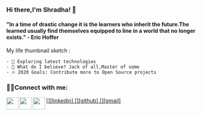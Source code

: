 ### Hi there,I'm Shradha! 👋

#### "In a time of drastic change it is the learners who inherit the future.The learned usually find themselves equipped to line in a world that no longer exists." - Eric Hoffer

 My life thumbnail sketch :

    - 🌱 Exploring latest technologies 
    - 🎇 What do I believe? Jack of all,Master of some
    - 🔥 2020 Goals: Contribute more to Open Source projects

###  🤝🏻Connect with me: 

[<a href="https://www.linkedin.com/in/MSanjaySharma/"><img align="left" height="32" width="32" src="https://cdn.jsdelivr.net/npm/simple-icons@v3/icons/linkedin.svg" />][linkedin]
[<img align="left" height="32" width="32" src="https://cdn.jsdelivr.net/npm/simple-icons@v3/icons/github.svg" />][github]
[<img align="left" height="32" width="32" src="https://cdn.jsdelivr.net/npm/simple-icons@v3/icons/gmail.svg" />][gmail]

<br/>
